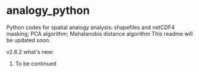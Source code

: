 # analogy_python
Python codes for spatial analogy analysis: shapefiles and netCDF4 masking; PCA algorithm; Mahalanobis distance algorithm
This readme will be updated soon.

v2.6.2 what's new:
1. To be continued

